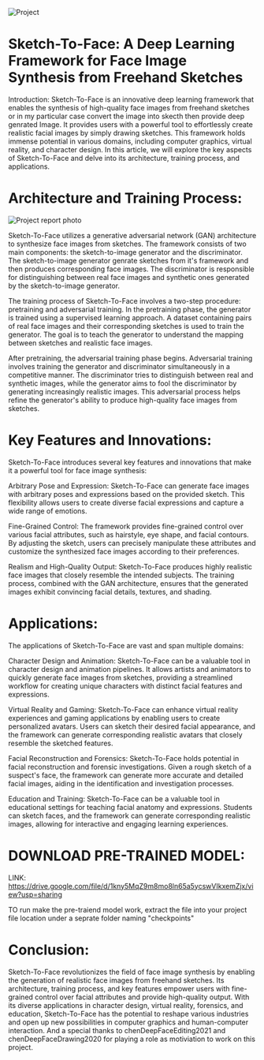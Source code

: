 ![Project](https://github.com/Harshshokeen09/Sketch2Face/assets/75949358/a112b998-4cbd-4fc1-86ae-4b3e3e705ce5)

# Sketch-To-Face: A Deep Learning Framework for Face Image Synthesis from Freehand Sketches

Introduction:
Sketch-To-Face is an innovative deep learning framework that enables the synthesis of high-quality face images from freehand sketches or in my particular case convert the image into skecth then provide deep genrated Image. It provides users with a powerful tool to effortlessly create realistic facial images by simply drawing sketches. This framework holds immense potential in various domains, including computer graphics, virtual reality, and character design. In this article, we will explore the key aspects of Sketch-To-Face and delve into its architecture, training process, and applications.

# Architecture and Training Process:

![Project report photo](https://github.com/Harshshokeen09/Sketch2Face/assets/75949358/dad1b2fe-05b8-4805-8548-b7435fc425fe)

Sketch-To-Face utilizes a generative adversarial network (GAN) architecture to synthesize face images from sketches. The framework consists of two main components: the sketch-to-image generator and the discriminator. The sketch-to-image generator genrate sketches from it's framework and then produces corresponding face images. The discriminator is responsible for distinguishing between real face images and synthetic ones generated by the sketch-to-image generator.

The training process of Sketch-To-Face involves a two-step procedure: pretraining and adversarial training. In the pretraining phase, the generator is trained using a supervised learning approach. A dataset containing pairs of real face images and their corresponding sketches is used to train the generator. The goal is to teach the generator to understand the mapping between sketches and realistic face images.

After pretraining, the adversarial training phase begins. Adversarial training involves training the generator and discriminator simultaneously in a competitive manner. The discriminator tries to distinguish between real and synthetic images, while the generator aims to fool the discriminator by generating increasingly realistic images. This adversarial process helps refine the generator's ability to produce high-quality face images from sketches.

# Key Features and Innovations:

Sketch-To-Face introduces several key features and innovations that make it a powerful tool for face image synthesis:

Arbitrary Pose and Expression: Sketch-To-Face can generate face images with arbitrary poses and expressions based on the provided sketch. This flexibility allows users to create diverse facial expressions and capture a wide range of emotions.

Fine-Grained Control: The framework provides fine-grained control over various facial attributes, such as hairstyle, eye shape, and facial contours. By adjusting the sketch, users can precisely manipulate these attributes and customize the synthesized face images according to their preferences.

Realism and High-Quality Output: Sketch-To-Face produces highly realistic face images that closely resemble the intended subjects. The training process, combined with the GAN architecture, ensures that the generated images exhibit convincing facial details, textures, and shading.

# Applications:

The applications of Sketch-To-Face are vast and span multiple domains:

Character Design and Animation: Sketch-To-Face can be a valuable tool in character design and animation pipelines. It allows artists and animators to quickly generate face images from sketches, providing a streamlined workflow for creating unique characters with distinct facial features and expressions.

Virtual Reality and Gaming: Sketch-To-Face can enhance virtual reality experiences and gaming applications by enabling users to create personalized avatars. Users can sketch their desired facial appearance, and the framework can generate corresponding realistic avatars that closely resemble the sketched features.

Facial Reconstruction and Forensics: Sketch-To-Face holds potential in facial reconstruction and forensic investigations. Given a rough sketch of a suspect's face, the framework can generate more accurate and detailed facial images, aiding in the identification and investigation processes.

Education and Training: Sketch-To-Face can be a valuable tool in educational settings for teaching facial anatomy and expressions. Students can sketch faces, and the framework can generate corresponding realistic images, allowing for interactive and engaging learning experiences.

# DOWNLOAD PRE-TRAINED MODEL:

LINK: https://drive.google.com/file/d/1kny5MqZ9m8mo8ln65a5ycswVIkxemZjx/view?usp=sharing

TO run make the pre-traiend model work, extract the file into your project file location under a seprate folder naming "checkpoints"

# Conclusion:

Sketch-To-Face revolutionizes the field of face image synthesis by enabling the generation of realistic face images from freehand sketches. Its architecture, training process, and key features empower users with fine-grained control over facial attributes and provide high-quality output. With its diverse applications in character design, virtual reality, forensics, and education, Sketch-To-Face has the potential to reshape various industries and open up new possibilities in computer graphics and human-computer interaction. And a special thanks to chenDeepFaceEditing2021 and chenDeepFaceDrawing2020 for playing a role as motiviation to work on this project.